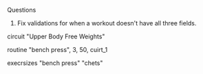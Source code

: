 Questions

1. Fix validations for when a workout doesn't have all three fields.

circuit
  "Upper Body Free Weights"

routine
"bench press", 3, 50, cuirt_1

execrsizes
  "bench press"    "chets"
